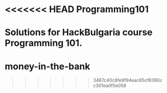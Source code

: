 <<<<<<< HEAD
Programming101
==============

Solutions for HackBulgaria course Programming 101.
=======
money-in-the-bank
=================
>>>>>>> 3487c40c8fe9f94eac65cf8390cc301ea0f5e058
